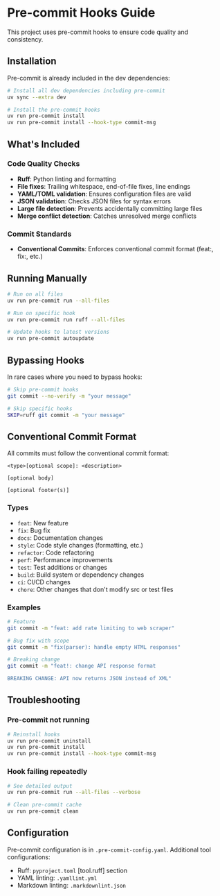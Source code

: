# Pre-commit Hooks Guide

This project uses pre-commit hooks to ensure code quality and consistency.

## Installation

Pre-commit is already included in the dev dependencies:

```bash
# Install all dev dependencies including pre-commit
uv sync --extra dev

# Install the pre-commit hooks
uv run pre-commit install
uv run pre-commit install --hook-type commit-msg
```

## What's Included

### Code Quality Checks

- **Ruff**: Python linting and formatting
- **File fixes**: Trailing whitespace, end-of-file fixes, line endings
- **YAML/TOML validation**: Ensures configuration files are valid
- **JSON validation**: Checks JSON files for syntax errors
- **Large file detection**: Prevents accidentally committing large files
- **Merge conflict detection**: Catches unresolved merge conflicts

### Commit Standards

- **Conventional Commits**: Enforces conventional commit format (feat:, fix:, etc.)

## Running Manually

```bash
# Run on all files
uv run pre-commit run --all-files

# Run on specific hook
uv run pre-commit run ruff --all-files

# Update hooks to latest versions
uv run pre-commit autoupdate
```

## Bypassing Hooks

In rare cases where you need to bypass hooks:

```bash
# Skip pre-commit hooks
git commit --no-verify -m "your message"

# Skip specific hooks
SKIP=ruff git commit -m "your message"
```

## Conventional Commit Format

All commits must follow the conventional commit format:

```
<type>[optional scope]: <description>

[optional body]

[optional footer(s)]
```

### Types

- `feat`: New feature
- `fix`: Bug fix
- `docs`: Documentation changes
- `style`: Code style changes (formatting, etc.)
- `refactor`: Code refactoring
- `perf`: Performance improvements
- `test`: Test additions or changes
- `build`: Build system or dependency changes
- `ci`: CI/CD changes
- `chore`: Other changes that don't modify src or test files

### Examples

```bash
# Feature
git commit -m "feat: add rate limiting to web scraper"

# Bug fix with scope
git commit -m "fix(parser): handle empty HTML responses"

# Breaking change
git commit -m "feat!: change API response format

BREAKING CHANGE: API now returns JSON instead of XML"
```

## Troubleshooting

### Pre-commit not running

```bash
# Reinstall hooks
uv run pre-commit uninstall
uv run pre-commit install
uv run pre-commit install --hook-type commit-msg
```

### Hook failing repeatedly

```bash
# See detailed output
uv run pre-commit run --all-files --verbose

# Clean pre-commit cache
uv run pre-commit clean
```

## Configuration

Pre-commit configuration is in `.pre-commit-config.yaml`. Additional tool configurations:

- Ruff: `pyproject.toml` [tool.ruff] section
- YAML linting: `.yamllint.yml`
- Markdown linting: `.markdownlint.json`
